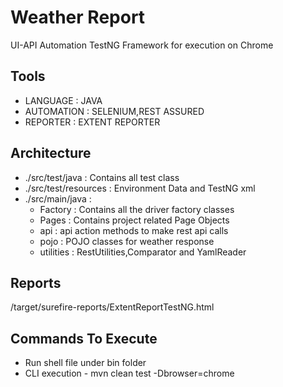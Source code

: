# Weather Report
UI-API Automation TestNG Framework for execution on Chrome 

## Tools
* LANGUAGE : JAVA 
* AUTOMATION : SELENIUM,REST ASSURED
* REPORTER : EXTENT REPORTER

## Architecture
* ./src/test/java : Contains all test class
* ./src/test/resources : Environment Data and TestNG xml
* ./src/main/java : 
  * Factory : Contains all the driver factory classes
  * Pages : Contains project related Page Objects
  * api  :  api action methods to make rest api calls
  * pojo :  POJO classes for weather response
  * utilities : RestUtilities,Comparator and YamlReader
  

## Reports
/target/surefire-reports/ExtentReportTestNG.html

## Commands To Execute
* Run shell file under bin folder
* CLI execution - mvn clean test -Dbrowser=chrome
